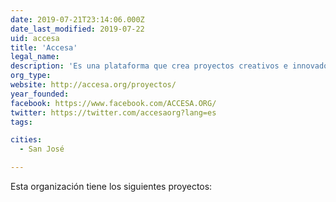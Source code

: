```yaml
---
date: 2019-07-21T23:14:06.000Z
date_last_modified: 2019-07-22
uid: accesa
title: 'Accesa'
legal_name: 
description: 'Es una plataforma que crea proyectos creativos e innovadores que promuevan la transparencia, la rendición de cuentas y el acceso a la información de interés público y la participación ciudadana.'
org_type: 
website: http://accesa.org/proyectos/
year_founded: 
facebook: https://www.facebook.com/ACCESA.ORG/
twitter: https://twitter.com/accesaorg?lang=es
tags:

cities: 
  - San José

---
```


Esta organización tiene los siguientes proyectos:



